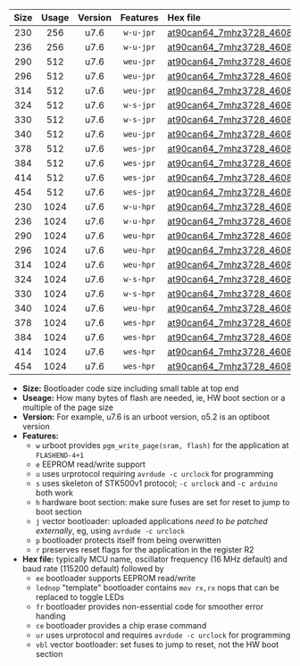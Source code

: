 |Size|Usage|Version|Features|Hex file|
|:-:|:-:|:-:|:-:|:--|
|230|256|u7.6|`w-u-jpr`|[at90can64_7mhz3728_460800bps_ur_vbl.hex](https://raw.githubusercontent.com/stefanrueger/urboot/main/at90can64_7mhz3728_460800bps_ur_vbl.hex)|
|236|256|u7.6|`w-u-jpr`|[at90can64_7mhz3728_460800bps_lednop_ur_vbl.hex](https://raw.githubusercontent.com/stefanrueger/urboot/main/at90can64_7mhz3728_460800bps_lednop_ur_vbl.hex)|
|290|512|u7.6|`weu-jpr`|[at90can64_7mhz3728_460800bps_ee_ur_vbl.hex](https://raw.githubusercontent.com/stefanrueger/urboot/main/at90can64_7mhz3728_460800bps_ee_ur_vbl.hex)|
|296|512|u7.6|`weu-jpr`|[at90can64_7mhz3728_460800bps_ee_lednop_ur_vbl.hex](https://raw.githubusercontent.com/stefanrueger/urboot/main/at90can64_7mhz3728_460800bps_ee_lednop_ur_vbl.hex)|
|314|512|u7.6|`weu-jpr`|[at90can64_7mhz3728_460800bps_ee_lednop_fr_ur_vbl.hex](https://raw.githubusercontent.com/stefanrueger/urboot/main/at90can64_7mhz3728_460800bps_ee_lednop_fr_ur_vbl.hex)|
|324|512|u7.6|`w-s-jpr`|[at90can64_7mhz3728_460800bps_vbl.hex](https://raw.githubusercontent.com/stefanrueger/urboot/main/at90can64_7mhz3728_460800bps_vbl.hex)|
|330|512|u7.6|`w-s-jpr`|[at90can64_7mhz3728_460800bps_lednop_vbl.hex](https://raw.githubusercontent.com/stefanrueger/urboot/main/at90can64_7mhz3728_460800bps_lednop_vbl.hex)|
|340|512|u7.6|`weu-jpr`|[at90can64_7mhz3728_460800bps_ee_lednop_fr_ce_ur_vbl.hex](https://raw.githubusercontent.com/stefanrueger/urboot/main/at90can64_7mhz3728_460800bps_ee_lednop_fr_ce_ur_vbl.hex)|
|378|512|u7.6|`wes-jpr`|[at90can64_7mhz3728_460800bps_ee_vbl.hex](https://raw.githubusercontent.com/stefanrueger/urboot/main/at90can64_7mhz3728_460800bps_ee_vbl.hex)|
|384|512|u7.6|`wes-jpr`|[at90can64_7mhz3728_460800bps_ee_lednop_vbl.hex](https://raw.githubusercontent.com/stefanrueger/urboot/main/at90can64_7mhz3728_460800bps_ee_lednop_vbl.hex)|
|414|512|u7.6|`wes-jpr`|[at90can64_7mhz3728_460800bps_ee_lednop_fr_vbl.hex](https://raw.githubusercontent.com/stefanrueger/urboot/main/at90can64_7mhz3728_460800bps_ee_lednop_fr_vbl.hex)|
|454|512|u7.6|`wes-jpr`|[at90can64_7mhz3728_460800bps_ee_lednop_fr_ce_vbl.hex](https://raw.githubusercontent.com/stefanrueger/urboot/main/at90can64_7mhz3728_460800bps_ee_lednop_fr_ce_vbl.hex)|
|230|1024|u7.6|`w-u-hpr`|[at90can64_7mhz3728_460800bps_ur.hex](https://raw.githubusercontent.com/stefanrueger/urboot/main/at90can64_7mhz3728_460800bps_ur.hex)|
|236|1024|u7.6|`w-u-hpr`|[at90can64_7mhz3728_460800bps_lednop_ur.hex](https://raw.githubusercontent.com/stefanrueger/urboot/main/at90can64_7mhz3728_460800bps_lednop_ur.hex)|
|290|1024|u7.6|`weu-hpr`|[at90can64_7mhz3728_460800bps_ee_ur.hex](https://raw.githubusercontent.com/stefanrueger/urboot/main/at90can64_7mhz3728_460800bps_ee_ur.hex)|
|296|1024|u7.6|`weu-hpr`|[at90can64_7mhz3728_460800bps_ee_lednop_ur.hex](https://raw.githubusercontent.com/stefanrueger/urboot/main/at90can64_7mhz3728_460800bps_ee_lednop_ur.hex)|
|314|1024|u7.6|`weu-hpr`|[at90can64_7mhz3728_460800bps_ee_lednop_fr_ur.hex](https://raw.githubusercontent.com/stefanrueger/urboot/main/at90can64_7mhz3728_460800bps_ee_lednop_fr_ur.hex)|
|324|1024|u7.6|`w-s-hpr`|[at90can64_7mhz3728_460800bps.hex](https://raw.githubusercontent.com/stefanrueger/urboot/main/at90can64_7mhz3728_460800bps.hex)|
|330|1024|u7.6|`w-s-hpr`|[at90can64_7mhz3728_460800bps_lednop.hex](https://raw.githubusercontent.com/stefanrueger/urboot/main/at90can64_7mhz3728_460800bps_lednop.hex)|
|340|1024|u7.6|`weu-hpr`|[at90can64_7mhz3728_460800bps_ee_lednop_fr_ce_ur.hex](https://raw.githubusercontent.com/stefanrueger/urboot/main/at90can64_7mhz3728_460800bps_ee_lednop_fr_ce_ur.hex)|
|378|1024|u7.6|`wes-hpr`|[at90can64_7mhz3728_460800bps_ee.hex](https://raw.githubusercontent.com/stefanrueger/urboot/main/at90can64_7mhz3728_460800bps_ee.hex)|
|384|1024|u7.6|`wes-hpr`|[at90can64_7mhz3728_460800bps_ee_lednop.hex](https://raw.githubusercontent.com/stefanrueger/urboot/main/at90can64_7mhz3728_460800bps_ee_lednop.hex)|
|414|1024|u7.6|`wes-hpr`|[at90can64_7mhz3728_460800bps_ee_lednop_fr.hex](https://raw.githubusercontent.com/stefanrueger/urboot/main/at90can64_7mhz3728_460800bps_ee_lednop_fr.hex)|
|454|1024|u7.6|`wes-hpr`|[at90can64_7mhz3728_460800bps_ee_lednop_fr_ce.hex](https://raw.githubusercontent.com/stefanrueger/urboot/main/at90can64_7mhz3728_460800bps_ee_lednop_fr_ce.hex)|

- **Size:** Bootloader code size including small table at top end
- **Useage:** How many bytes of flash are needed, ie, HW boot section or a multiple of the page size
- **Version:** For example, u7.6 is an urboot version, o5.2 is an optiboot version
- **Features:**
  + `w` urboot provides `pgm_write_page(sram, flash)` for the application at `FLASHEND-4+1`
  + `e` EEPROM read/write support
  + `u` uses urprotocol requiring `avrdude -c urclock` for programming
  + `s` uses skeleton of STK500v1 protocol; `-c urclock` and `-c arduino` both work
  + `h` hardware boot section: make sure fuses are set for reset to jump to boot section
  + `j` vector bootloader: uploaded applications *need to be patched externally*, eg, using `avrdude -c urclock`
  + `p` bootloader protects itself from being overwritten
  + `r` preserves reset flags for the application in the register R2
- **Hex file:** typically MCU name, oscillator frequency (16 MHz default) and baud rate (115200 default) followed by
  + `ee` bootloader supports EEPROM read/write
  + `lednop` "template" bootloader contains `mov rx,rx` nops that can be replaced to toggle LEDs
  + `fr` bootloader provides non-essential code for smoother error handing
  + `ce` bootloader provides a chip erase command
  + `ur` uses urprotocol and requires `avrdude -c urclock` for programming
  + `vbl` vector bootloader: set fuses to jump to reset, not the HW boot section
